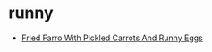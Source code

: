 # runny

 * [Fried Farro With Pickled Carrots And Runny Eggs](../index/f/fried-farro-with-pickled-carrots-and-runny-eggs-51187150.json)

